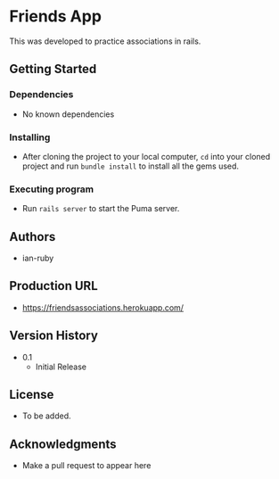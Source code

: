 
# Friends App

This was developed to practice associations in rails. 

## Getting Started

### Dependencies

* No known dependencies

### Installing

* After cloning the project to your local computer, `cd` into your cloned project and run `bundle install` to install all the gems used.

### Executing program

* Run `rails server` to start the Puma server.


## Authors

* ian-ruby

## Production URL
* https://friendsassociations.herokuapp.com/ 


## Version History

* 0.1
    * Initial Release

## License

* To be added. 

## Acknowledgments

* Make a pull request to appear here